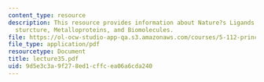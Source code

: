 ```yaml
---
content_type: resource
description: This resource provides information about Nature?s Ligands, Heme, Porphyrin
  sturcture, Metalloproteins, and Biomolecules.
file: https://ol-ocw-studio-app-qa.s3.amazonaws.com/courses/5-112-principles-of-chemical-science-fall-2005/9d5e3c3a9f278ed1cffcea06a6cda240_lecture35.pdf
file_type: application/pdf
resourcetype: Document
title: lecture35.pdf
uid: 9d5e3c3a-9f27-8ed1-cffc-ea06a6cda240
---
```

